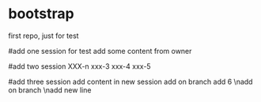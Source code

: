 # bootstrap
first repo, just for test

#add one session for test
add some content from owner

#add two session
XXX-n
xxx-3
xxx-4
xxx-5

#add three session
add content in new session
add on branch
add 6
\nadd on branch
\nadd new line
